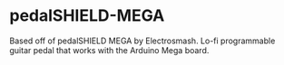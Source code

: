 # pedalSHIELD-MEGA
Based off of pedalSHIELD MEGA by Electrosmash. Lo-fi programmable guitar pedal that works with the Arduino Mega board.
